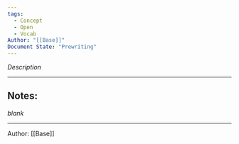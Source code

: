```yaml
---
tags:
  - Concept
  - Open
  - Vocab
Author: "[[Base]]"
Document State: "Prewriting"
---
```

 _Description_
- - -
## Notes:
_blank_
- - -
Author: [[Base]]
